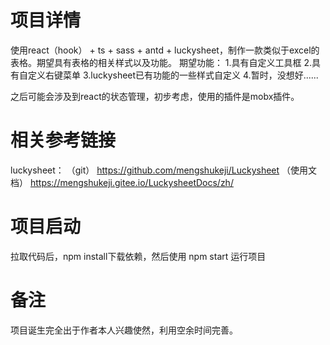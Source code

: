 # 项目详情
使用react（hook） + ts + sass + antd + luckysheet，制作一款类似于excel的表格。期望具有表格的相关样式以及功能。
期望功能：
1.具有自定义工具框
2.具有自定义右键菜单
3.luckysheet已有功能的一些样式自定义
4.暂时，没想好......

之后可能会涉及到react的状态管理，初步考虑，使用的插件是mobx插件。

# 相关参考链接
luckysheet：
（git）
https://github.com/mengshukeji/Luckysheet
（使用文档）
https://mengshukeji.gitee.io/LuckysheetDocs/zh/


# 项目启动
拉取代码后，npm install下载依赖，然后使用 npm start 运行项目

# 备注
项目诞生完全出于作者本人兴趣使然，利用空余时间完善。
